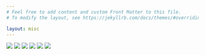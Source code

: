 ```yaml
---
# Feel free to add content and custom Front Matter to this file.
# To modify the layout, see https://jekyllrb.com/docs/themes/#overriding-theme-defaults

layout: misc
---
```


<img id="photo" src="https://drive.google.com/uc?id=1-SAbeSOfUaeZQYf639KI73_tpN0bvDku" />
<img id="photo" src="https://drive.google.com/uc?id=1LxkiH2i_5pxLQNQ8l9BIaDQrKCp9pHZ7" />
<img id="photo" src="https://drive.google.com/uc?id=1bpnBcK65zX9nBDI59zt3WFNg6sPvCnhb" />
<img id="photo" src="https://drive.google.com/uc?id=1x9uSs83Q3QAuxQSx-JK6srpnJuPO7n2Z" />
<img id="photo" src="https://drive.google.com/uc?id=1tvO9tk7g-wRLKCQEpgJLXilbRID2BpmC" />
<img id="photo" src="https://drive.google.com/uc?id=1x9uSs83Q3QAuxQSx-JK6srpnJuPO7n2Z" />
